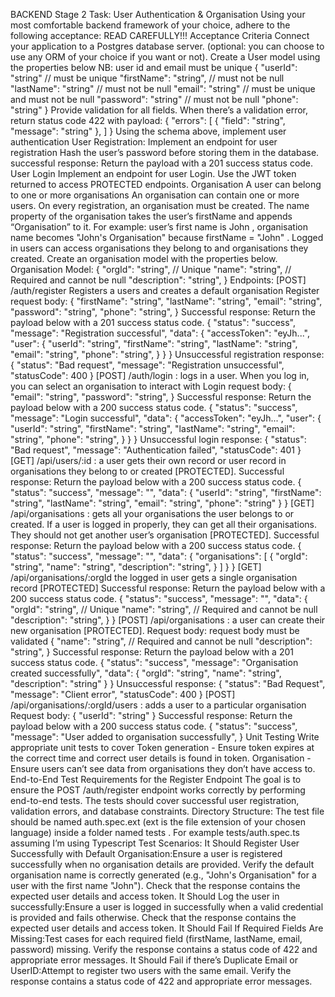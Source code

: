 BACKEND Stage 2 Task: User Authentication & Organisation
Using your most comfortable backend framework of your choice, adhere to the following acceptance:
READ CAREFULLY!!!
Acceptance Criteria
 Connect your application to a Postgres database server. (optional: you can choose to use any ORM of your choice if you want or not).
 Create a User model using the properties below
 NB: user id and email must be unique
 {
     "userId": "string" // must be unique
     "firstName": "string", // must not be null
     "lastName": "string" // must not be null
     "email": "string" // must be unique and must not be null
     "password": "string" // must not be null
     "phone": "string"
 }
 Provide validation for all fields. When there’s a validation error, return status code 422 with payload:
 {
   "errors": [
     {
       "field": "string",
       "message": "string"
     },
   ]
 }
 Using the schema above, implement user authentication
 User Registration:
 Implement an endpoint for user registration
 Hash the user’s password before storing them in the database.
 successful response: Return the payload with a 201 success status code.
 User Login
 Implement an endpoint for user Login.
 Use the JWT token returned to access PROTECTED endpoints.
Organisation
 A user can belong to one or more organisations
 An organisation can contain one or more users.
 On every registration, an organisation must be created.
 The name property of the organisation takes the user’s firstName and appends “Organisation” to it. For example: user’s first name is John , organisation name becomes "John's Organisation" because firstName = "John" .
 Logged in users can access organisations they belong to and organisations they created.
 Create an organisation model with the properties below.
Organisation Model:
 {
     "orgId": "string", // Unique
     "name": "string", // Required and cannot be null
     "description": "string",
 }
Endpoints:
 [POST] /auth/register Registers a users and creates a default organisation Register request body:
 {
     "firstName": "string",
     "lastName": "string",
     "email": "string",
     "password": "string",
     "phone": "string",
 }
Successful response: Return the payload below with a 201 success status code.
 {
     "status": "success",
     "message": "Registration successful",
     "data": {
       "accessToken": "eyJh...",
       "user": {
           "userId": "string",
           "firstName": "string",
                 "lastName": "string",
                 "email": "string",
                 "phone": "string",
       }
     }
 }
Unsuccessful registration response:
 {
     "status": "Bad request",
     "message": "Registration unsuccessful",
     "statusCode": 400
 }
 [POST] /auth/login : logs in a user. When you log in, you can select an organisation to interact with
Login request body:
 {
     "email": "string",
     "password": "string",
 }
Successful response: Return the payload below with a 200 success status code.
 {
     "status": "success",
     "message": "Login successful",
     "data": {
       "accessToken": "eyJh...",
       "user": {
           "userId": "string",
           "firstName": "string",
                 "lastName": "string",
                 "email": "string",
                 "phone": "string",
       }
     }
 }
Unsuccessful login response:
 {
     "status": "Bad request",
     "message": "Authentication failed",
     "statusCode": 401
 }
 [GET] /api/users/:id : a user gets their own record or user record in organisations they belong to or created [PROTECTED].
Successful response: Return the payload below with a 200 success status code.
 {
         "status": "success",
     "message": "<message>",
     "data": {
       "userId": "string",
       "firstName": "string",
             "lastName": "string",
             "email": "string",
             "phone": "string"
     }
 }
 [GET] /api/organisations : gets all your organisations the user belongs to or created. If a user is logged in properly, they can get all their organisations. They should not get another user’s organisation [PROTECTED].
Successful response: Return the payload below with a 200 success status code.
 {
     "status": "success",
         "message": "<message>",
     "data": {
       "organisations": [
           {
               "orgId": "string",
                     "name": "string",
                     "description": "string",
           }
       ]
     }
 }
 [GET] /api/organisations/:orgId the logged in user gets a single organisation record [PROTECTED]
Successful response: Return the payload below with a 200 success status code.
 {
     "status": "success",
         "message": "<message>",
     "data": {
             "orgId": "string", // Unique
             "name": "string", // Required and cannot be null
             "description": "string",
     }
 }
 [POST] /api/organisations : a user can create their new organisation [PROTECTED].
Request body: request body must be validated
 {
     "name": "string", // Required and cannot be null
     "description": "string",
 }
Successful response: Return the payload below with a 201 success status code.
 {
     "status": "success",
     "message": "Organisation created successfully",
     "data": {
           "orgId": "string", 
                 "name": "string", 
                 "description": "string"
     }
 }
Unsuccessful response:
 {
     "status": "Bad Request",
     "message": "Client error",
     "statusCode": 400
 }
 [POST] /api/organisations/:orgId/users : adds a user to a particular organisation
Request body:
 {
     "userId": "string"
 }
Successful response: Return the payload below with a 200 success status code.
 {
     "status": "success",
     "message": "User added to organisation successfully",
 }
Unit Testing
Write appropriate unit tests to cover
 Token generation - Ensure token expires at the correct time and correct user details is found in token.
 Organisation - Ensure users can’t see data from organisations they don’t have access to.
End-to-End Test Requirements for the Register Endpoint
The goal is to ensure the POST /auth/register endpoint works correctly by performing end-to-end tests. The tests should cover successful user registration, validation errors, and database constraints.
Directory Structure:
 The test file should be named auth.spec.ext (ext is the file extension of your chosen language) inside a folder named tests . For example tests/auth.spec.ts assuming I’m using Typescript
Test Scenarios:
 It Should Register User Successfully with Default Organisation:Ensure a user is registered successfully when no organisation details are provided.
 Verify the default organisation name is correctly generated (e.g., "John's Organisation" for a user with the first name "John").
 Check that the response contains the expected user details and access token.
 It Should Log the user in successfully:Ensure a user is logged in successfully when a valid credential is provided and fails otherwise.
 Check that the response contains the expected user details and access token.
 It Should Fail If Required Fields Are Missing:Test cases for each required field (firstName, lastName, email, password) missing.
 Verify the response contains a status code of 422 and appropriate error messages.
 It Should Fail if there’s Duplicate Email or UserID:Attempt to register two users with the same email.
 Verify the response contains a status code of 422 and appropriate error messages.

